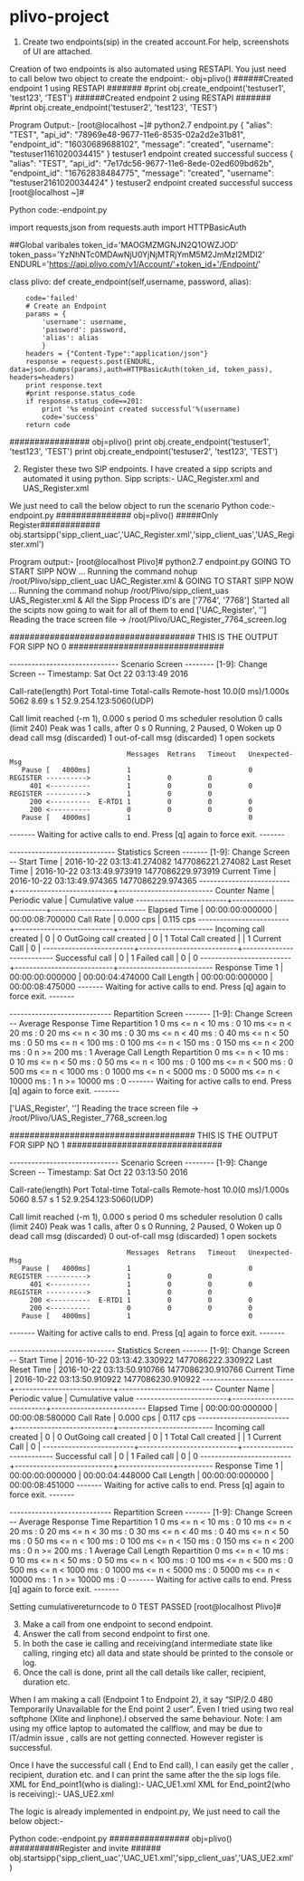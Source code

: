 # plivo-project

1.	Create two endpoints(sip) in the created account.For help, screenshots of UI are attached.

Creation of two endpoints is also automated using RESTAPI. You just need to call below two object to create the endpoint:-
obj=plivo()
######Created endpoint 1 using RESTAPI #######
#print obj.create_endpoint('testuser1', 'test123', 'TEST')
######Created endpoint 2 using RESTAPI #######
#print obj.create_endpoint('testuser2', 'test123', 'TEST')


Program Output:-
[root@localhost ~]# python2.7 endpoint.py
{
  "alias": "TEST",
  "api_id": "78969e48-9677-11e6-8535-02a2d2e31b81",
  "endpoint_id": "16030689688102",
  "message": "created",
  "username": "testuser1161020034415"
}
testuser1 endpoint created successful
success
{
  "alias": "TEST",
  "api_id": "7e17dc56-9677-11e6-8ede-02ed609bd62b",
  "endpoint_id": "16762838484775",
  "message": "created",
  "username": "testuser2161020034424"
}
testuser2 endpoint created successful
success
[root@localhost ~]#


Python code:-endpoint.py

import requests,json
from requests.auth import HTTPBasicAuth

##Global varibales
token_id='MAOGMZMGNJN2Q1OWZJOD'
token_pass='YzNhNTc0MDAwNjU0YjNjMTRjYmM5M2JmMzI2MDI2'
ENDURL='https://api.plivo.com/v1/Account/'+token_id+'/Endpoint/'

class plivo:
	def create_endpoint(self,username, password, alias):

		code='failed'
		# Create an Endpoint
		params = {
	    	'username': username,
	    	'password': password,
	    	'alias': alias
			}
		headers = {"Content-Type":"application/json"}
		response = requests.post(ENDURL, data=json.dumps(params),auth=HTTPBasicAuth(token_id, token_pass), headers=headers)
		print response.text
		#print response.status_code
		if response.status_code==201:
		    print '%s endpoint created successful'%(username)
		    code='success'
		return code



################
obj=plivo()
print obj.create_endpoint('testuser1', 'test123', 'TEST')
print obj.create_endpoint('testuser2', 'test123', 'TEST')



2.	Register these two SIP endpoints.
I have created a sipp scripts and automated it using python. 
Sipp scripts:- UAC_Register.xml and UAS_Register.xml

We just need to call the below object to run the scenario
Python code:-endpoint.py
###############
obj=plivo()
#####Only Register############
obj.startsipp('sipp_client_uac','UAC_Register.xml','sipp_client_uas','UAS_Register.xml')

Program output:-
[root@localhost Plivo]# python2.7 endpoint.py
GOING TO START SIPP NOW ...
Running the command nohup /root/Plivo/sipp_client_uac UAC_Register.xml &
GOING TO START SIPP NOW ...
Running the command nohup /root/Plivo/sipp_client_uas UAS_Register.xml &
All the Sipp Process ID's are ['7764', '7768']
Started all the scipts now going to wait for all of them to end
['UAC_Register', '']
Reading the trace screen file -> /root/Plivo/UAC_Register_7764_screen.log

#####################################   THIS IS THE OUTPUT FOR SIPP NO
0 ###############################

------------------------------ Scenario Screen -------- [1-9]: Change Screen --
  Timestamp: Sat Oct 22 03:13:49 2016

  Call-rate(length)   Port   Total-time  Total-calls  Remote-host
  10.0(0 ms)/1.000s   5062       8.69 s            1  52.9.254.123:5060(UDP)

  Call limit reached (-m 1), 0.000 s period  0 ms scheduler resolution
  0 calls (limit 240)                    Peak was 1 calls, after 0 s
  0 Running, 2 Paused, 0 Woken up
  0 dead call msg (discarded)            1 out-of-call msg (discarded)
  1 open sockets

                                 Messages  Retrans   Timeout   Unexpected-Msg
       Pause [   4000ms]         1                             0
    REGISTER ---------->         1         0         0
         401 <----------         1         0         0         0
    REGISTER ---------->         1         0         0
         200 <----------  E-RTD1 1         0         0         0
         200 <----------         0         0         0         0
       Pause [   4000ms]         1                             0
------- Waiting for active calls to end. Press [q] again to force exit. -------

----------------------------- Statistics Screen ------- [1-9]: Change Screen --
  Start Time             | 2016-10-22   03:13:41.274082
1477086221.274082
  Last Reset Time        | 2016-10-22   03:13:49.973919
1477086229.973919
  Current Time           | 2016-10-22   03:13:49.974365
1477086229.974365
-------------------------+---------------------------+--------------------------
  Counter Name           | Periodic value            | Cumulative value
-------------------------+---------------------------+--------------------------
  Elapsed Time           | 00:00:00:000000           | 00:00:08:700000
  Call Rate              |    0.000 cps              |    0.115 cps
-------------------------+---------------------------+--------------------------
  Incoming call created  |        0                  |        0
  OutGoing call created  |        0                  |        1
  Total Call created     |                           |        1
  Current Call           |        0                  |
-------------------------+---------------------------+--------------------------
  Successful call        |        0                  |        1
  Failed call            |        0                  |        0
-------------------------+---------------------------+--------------------------
  Response Time 1        | 00:00:00:000000           | 00:00:04:474000
  Call Length            | 00:00:00:000000           | 00:00:08:475000
------- Waiting for active calls to end. Press [q] again to force exit. -------

---------------------------- Repartition Screen ------- [1-9]: Change Screen --
  Average Response Time Repartition 1
           0 ms <= n <        10 ms :          0
          10 ms <= n <        20 ms :          0
          20 ms <= n <        30 ms :          0
          30 ms <= n <        40 ms :          0
          40 ms <= n <        50 ms :          0
          50 ms <= n <       100 ms :          0
         100 ms <= n <       150 ms :          0
         150 ms <= n <       200 ms :          0
                   n >=      200 ms :          1
  Average Call Length Repartition
           0 ms <= n <        10 ms :          0
          10 ms <= n <        50 ms :          0
          50 ms <= n <       100 ms :          0
         100 ms <= n <       500 ms :          0
         500 ms <= n <      1000 ms :          0
        1000 ms <= n <      5000 ms :          0
        5000 ms <= n <     10000 ms :          1
                   n >=    10000 ms :          0
------- Waiting for active calls to end. Press [q] again to force exit. -------




['UAS_Register', '']
Reading the trace screen file -> /root/Plivo/UAS_Register_7768_screen.log

#####################################   THIS IS THE OUTPUT FOR SIPP NO
1 ###############################

------------------------------ Scenario Screen -------- [1-9]: Change Screen --
  Timestamp: Sat Oct 22 03:13:50 2016

  Call-rate(length)   Port   Total-time  Total-calls  Remote-host
  10.0(0 ms)/1.000s   5060       8.57 s            1  52.9.254.123:5060(UDP)

  Call limit reached (-m 1), 0.000 s period  0 ms scheduler resolution
  0 calls (limit 240)                    Peak was 1 calls, after 0 s
  0 Running, 2 Paused, 0 Woken up
  0 dead call msg (discarded)            0 out-of-call msg (discarded)
  1 open sockets

                                 Messages  Retrans   Timeout   Unexpected-Msg
       Pause [   4000ms]         1                             0
    REGISTER ---------->         1         0         0
         401 <----------         1         0         0         0
    REGISTER ---------->         1         0         0
         200 <----------  E-RTD1 1         0         0         0
         200 <----------         0         0         0         0
       Pause [   4000ms]         1                             0
------- Waiting for active calls to end. Press [q] again to force exit. -------

----------------------------- Statistics Screen ------- [1-9]: Change Screen --
  Start Time             | 2016-10-22   03:13:42.330922
1477086222.330922
  Last Reset Time        | 2016-10-22   03:13:50.910766
1477086230.910766
  Current Time           | 2016-10-22   03:13:50.910922
1477086230.910922
-------------------------+---------------------------+--------------------------
  Counter Name           | Periodic value            | Cumulative value
-------------------------+---------------------------+--------------------------
  Elapsed Time           | 00:00:00:000000           | 00:00:08:580000
  Call Rate              |    0.000 cps              |    0.117 cps
-------------------------+---------------------------+--------------------------
  Incoming call created  |        0                  |        0
  OutGoing call created  |        0                  |        1
  Total Call created     |                           |        1
  Current Call           |        0                  |
-------------------------+---------------------------+--------------------------
  Successful call        |        0                  |        1
  Failed call            |        0                  |        0
-------------------------+---------------------------+--------------------------
  Response Time 1        | 00:00:00:000000           | 00:00:04:448000
  Call Length            | 00:00:00:000000           | 00:00:08:451000
------- Waiting for active calls to end. Press [q] again to force exit. -------

---------------------------- Repartition Screen ------- [1-9]: Change Screen --
  Average Response Time Repartition 1
           0 ms <= n <        10 ms :          0
          10 ms <= n <        20 ms :          0
          20 ms <= n <        30 ms :          0
          30 ms <= n <        40 ms :          0
          40 ms <= n <        50 ms :          0
          50 ms <= n <       100 ms :          0
         100 ms <= n <       150 ms :          0
         150 ms <= n <       200 ms :          0
                   n >=      200 ms :          1
  Average Call Length Repartition
           0 ms <= n <        10 ms :          0
          10 ms <= n <        50 ms :          0
          50 ms <= n <       100 ms :          0
         100 ms <= n <       500 ms :          0
         500 ms <= n <      1000 ms :          0
        1000 ms <= n <      5000 ms :          0
        5000 ms <= n <     10000 ms :          1
                   n >=    10000 ms :          0
------- Waiting for active calls to end. Press [q] again to force exit. -------




Setting cumulativereturncode to 0
TEST PASSED
[root@localhost Plivo]#



3.	Make a call from one endpoint to second endpoint.
4.	Answer the call from second endpoint to first one.
5.	In both the case ie calling and receiving(and intermediate state like calling, ringing etc) all data and state should be printed to the console or log.
6.	Once the call is done, print all the call details like caller, recipient, duration etc.

When I am making a call (Endpoint 1 to Endpoint 2), it say “SIP/2.0 480 Temporarily Unavailable for the End point 2  user”.
Even I tried using two real softphone (Xlite and linphone).I observed the same behaviour. 
Note: I am using my office laptop to automated the callflow, and may be due to IT/admin issue , calls are not getting connected. However register is successful.
 
Once I have the successful call ( End to End call), I can easily get the caller , recipient, duration etc. and I can print the same after the the sip logs file.
XML for End_point1(who is dialing):- UAC_UE1.xml
XML for End_point2(who is receiving):- UAS_UE2.xml

The logic is already implemented in endpoint.py, We just need to call the below object:-

Python code:-endpoint.py
################
obj=plivo()
##########Register and invite ######
obj.startsipp('sipp_client_uac','UAC_UE1.xml','sipp_client_uas','UAS_UE2.xml') 
